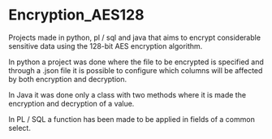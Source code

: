# Encryption_AES128
Projects made in python, pl / sql and java that aims to encrypt considerable sensitive data using the 128-bit AES encryption algorithm.  

In python a project was done where the file to be encrypted is specified and through a .json file it is possible to configure which columns will be affected by both encryption and decryption.  

In Java it was done only a class with two methods where it is made the encryption and decryption of a value.  

In PL / SQL a function has been made to be applied in fields of a common select.

